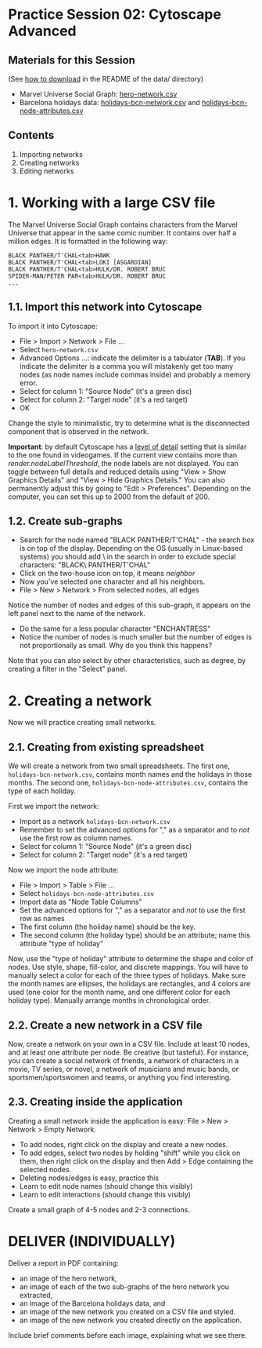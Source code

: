 # Practice Session 02: Cytoscape Advanced

## Materials for this Session

(See [how to download](data/README.md) in the README of the data/ directory)

* Marvel Universe Social Graph: [hero-network.csv](data/hero-network.csv)
* Barcelona holidays data: [holidays-bcn-network.csv](data/holidays-bcn-network.csv) and [holidays-bcn-node-attributes.csv](data/holidays-bcn-node-attributes.csv)

## Contents

1. Importing networks
1. Creating networks
1. Editing networks

# 1. Working with a large CSV file

The Marvel Universe Social Graph contains characters from the Marvel Universe that appear in the same comic number. It contains over half a million edges. It is formatted in the following way:

    BLACK PANTHER/T'CHAL<tab>HAWK
    BLACK PANTHER/T'CHAL<tab>LOKI [ASGARDIAN]
    BLACK PANTHER/T'CHAL<tab>HULK/DR. ROBERT BRUC
    SPIDER-MAN/PETER PAR<tab>HULK/DR. ROBERT BRUC
    ...

## 1.1. Import this network into Cytoscape

To import it into Cytoscape:

* File > Import > Network > File ...
* Select `hero-network.csv`
* Advanced Options ...: indicate the delimiter is a tabulator (**TAB**). If you indicate the delimiter is a comma you will mistakenly get too many nodes (as node names include commas inside) and probably a memory error.
* Select for column 1: "Source Node" (it's a green disc)
* Select for column 2: "Target node" (it's a red target)
* OK

Change the style to minimalistic, try to determine what is the disconnected component that is observed in the network.

**Important**: by default Cytoscape has a [level of detail](http://manual.cytoscape.org/en/stable/Rendering_Engine.html#what-is-level-of-detail-lod) setting that is similar to the one found in videogames. If the current view contains more than *render.nodeLabelThreshold*, the node labels are not displayed. You can toggle between full details and reduced details using "View > Show Graphics Details" and "View > Hide Graphics Details." You can also permanently adjust this by going to "Edit > Preferences". Depending on the computer, you can set this up to 2000 from the default of 200.

## 1.2. Create sub-graphs

* Search for the node named "BLACK PANTHER/T'CHAL" - the search box is on top of the display. Depending on the OS (usually in Linux-based systems) you should add \ in the search in order to exclude special characters: "BLACK\ PANTHER/T'CHAL"
* Click on the two-house icon on top, it means *neighbor*
* Now you've selected one character and all his neighbors.
* File > New > Network > From selected nodes, all edges

Notice the number of nodes and edges of this sub-graph, it appears on the left panel next to the name of the network.

* Do the same for a less popular character "ENCHANTRESS"
* Notice the number of nodes is much smaller but the number of edges is not proportionally as small. Why do you think this happens?

Note that you can also select by other characteristics, such as degree, by creating a filter in the "Select" panel.

# 2. Creating a network

Now we will practice creating small networks.

## 2.1. Creating from existing spreadsheet

We will create a network from two small spreadsheets. The first one, `holidays-bcn-network.csv`, contains month names and the holidays in those months. The second one, `holidays-bcn-node-attributes.csv`, contains the type of each holiday.

First we import the network:

* Import as a network `holidays-bcn-network.csv`
* Remember to set the advanced options for "," as a separator and to *not* use the first row as column names.
* Select for column 1: "Source Node" (it's a green disc)
* Select for column 2: "Target node" (it's a red target)

Now we import the node attribute:

* File > Import > Table > File ...
* Select `holidays-bcn-node-attributes.csv`
* Import data as "Node Table Columns"
* Set the advanced options for "," as a separator and *not* to use the first row as names
* The first column (the holiday name) should be the key.
* The second column (the holiday type) should be an attribute; name this attribute "type of holiday"

Now, use the "type of holiday" attribute to determine the shape and color of nodes. Use style, shape, fill-color, and discrete mappings. You will have to manually select a color for each of the three types of holidays. Make sure the month names are ellipses, the holidays are rectangles, and 4 colors are used (one color for the month name, and one different color for each holiday type). Manually arrange months in chronological order.

## 2.2. Create a new network in a CSV file

Now, create a network on your own in a CSV file. Include at least 10 nodes, and at least one attribute per node. Be creative (but tasteful). For instance, you can create a social network of friends, a network of characters in a movie, TV series, or novel, a network of musicians and music bands, or sportsmen/sportswomen and teams, or anything you find interesting.

## 2.3. Creating inside the application

Creating a small network inside the application is easy: File > New > Network > Empty Network.

* To add nodes, right click on the display and create a new nodes.
* To add edges, select two nodes by holding "shift" while you click on them, then right click on the display and then Add > Edge containing the selected nodes.
* Deleting nodes/edges is easy, practice this
* Learn to edit node names (should change this visibly)
* Learn to edit interactions (should change this visibly)

Create a small graph of 4-5 nodes and 2-3 connections.

# DELIVER (INDIVIDUALLY)

Deliver a report in PDF containing:

* an image of the hero network,
* an image of each of the two sub-graphs of the hero network you extracted,
* an image of the Barcelona holidays data, and
* an image of the new network you created on a CSV file and styled.
* an image of the new network you created directly on the application.

Include brief comments before each image, explaining what we see there.
